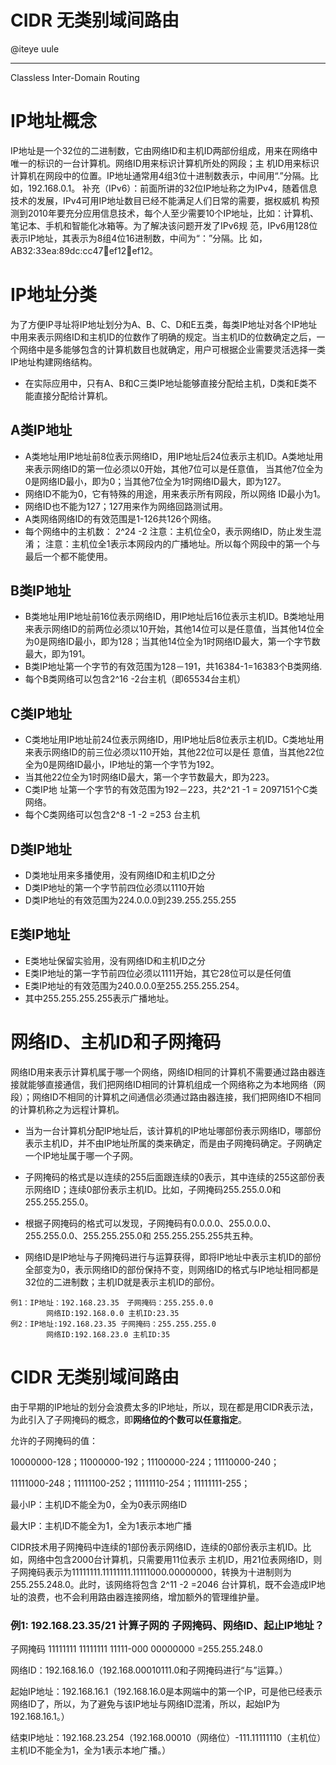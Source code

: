 # CIDR 无类别域间路由
@iteye uule

---
Classless Inter-Domain Routing




# IP地址概念

IP地址是一个32位的二进制数，它由网络ID和主机ID两部份组成，用来在网络中唯一的标识的一台计算机。网络ID用来标识计算机所处的网段；主 机ID用来标识计算机在网段中的位置。IP地址通常用4组3位十进制数表示，中间用“.”分隔。比如，192.168.0.1。
补充（IPv6）：前面所讲的32位IP地址称之为IPv4，随着信息技术的发展，IPv4可用IP地址数目已经不能满足人们日常的需要，据权威机 构预测到2010年要充分应用信息技术，每个人至少需要10个IP地址，比如：计算机、笔记本、手机和智能化冰箱等。为了解决该问题开发了IPv6规 范，IPv6用128位表示IP地址，其表示为8组4位16进制数，中间为“：”分隔。比 如，AB32:33ea:89dc:cc47:abcd:ef12:abcd:ef12。　


# IP地址分类
为了方便IP寻址将IP地址划分为A、B、C、D和E五类，每类IP地址对各个IP地址中用来表示网络ID和主机ID的位数作了明确的规定。当主机ID的位数确定之后，一个网络中是多能够包含的计算机数目也就确定，用户可根据企业需要灵活选择一类IP地址构建网络结构。

* 在实际应用中，只有A、B和C三类IP地址能够直接分配给主机，D类和E类不能直接分配给计算机。


## A类IP地址
* A类地址用IP地址前8位表示网络ID，用IP地址后24位表示主机ID。A类地址用来表示网络ID的第一位必须以0开始，其他7位可以是任意值， 当其他7位全为0是网络ID最小，即为0；当其他7位全为1时网络ID最大，即为127。
* 网络ID不能为0，它有特殊的用途，用来表示所有网段，所以网络 ID最小为1。
* 网络ID也不能为127；127用来作为网络回路测试用。
* A类网络网络ID的有效范围是1-126共126个网络。
* 每个网络中的主机数： 2^24 -2
注意：主机位全0，表示网络ID，防止发生混淆；
注意：主机位全1表示本网段内的广播地址。所以每个网段中的第一个与最后一个都不能使用。

## B类IP地址
* B类地址用IP地址前16位表示网络ID，用IP地址后16位表示主机ID。B类地址用来表示网络ID的前两位必须以10开始，其他14位可以是任意值，当其他14位全为0是网络ID最小，即为128；当其他14位全为1时网络ID最大，第一个字节数最大，即为191。
* B类IP地址第一个字节的有效范围为128－191，共16384-1=16383个B类网络.
* 每个B类网络可以包含2^16 -2台主机（即65534台主机）

## C类IP地址
* C类地址用IP地址前24位表示网络ID，用IP地址后8位表示主机ID。C类地址用来表示网络ID的前三位必须以110开始，其他22位可以是任 意值，当其他22位全为0是网络ID最小，IP地址的第一个字节为192。
* 当其他22位全为1时网络ID最大，第一个字节数最大，即为223。
* C类IP地 址第一个字节的有效范围为192－223，共2^21 -1 = 2097151个C类网络。
* 每个C类网络可以包含2^8 -1 -2 =253 台主机


## D类IP地址
* D类地址用来多播使用，没有网络ID和主机ID之分
* D类IP地址的第一个字节前四位必须以1110开始
* D类IP地址的有效范围为224.0.0.0到239.255.255.255

## E类IP地址
* E类地址保留实验用，没有网络ID和主机ID之分
* E类IP地址的第一字节前四位必须以1111开始，其它28位可以是任何值
* E类IP地址的有效范围为240.0.0.0至255.255.255.254。
* 其中255.255.255.255表示广播地址。

# 网络ID、主机ID和子网掩码

网络ID用来表示计算机属于哪一个网络，网络ID相同的计算机不需要通过路由器连接就能够直接通信，我们把网络ID相同的计算机组成一个网络称之为本地网络（网段）；网络ID不相同的计算机之间通信必须通过路由器连接，我们把网络ID不相同的计算机称之为远程计算机。

* 当为一台计算机分配IP地址后，该计算机的IP地址哪部份表示网络ID，哪部份表示主机ID，并不由IP地址所属的类来确定，而是由子网掩码确定。子网确定一个IP地址属于哪一个子网。
* 子网掩码的格式是以连续的255后面跟连续的0表示，其中连续的255这部份表示网络ID；连续0部份表示主机ID。比如，子网掩码255.255.0.0和255.255.255.0。

* 根据子网掩码的格式可以发现，子网掩码有0.0.0.0、255.0.0.0、255.255.0.0、255.255.255.0和 255.255.255.255共五种。
* 网络ID是IP地址与子网掩码进行与运算获得，即将IP地址中表示主机ID的部份全部变为0，表示网络ID的部份保持不变，则网络ID的格式与IP地址相同都是32位的二进制数；主机ID就是表示主机ID的部份。

```
例1：IP地址：192.168.23.35　子网掩码：255.255.0.0
        网络ID:192.168.0.0 主机ID:23.35
例2：IP地址:192.168.23.35 子网掩码：255.255.255.0
        网络ID:192.168.23.0 主机ID:35　
```

# CIDR 无类别域间路由
由于早期的IP地址的划分会浪费太多的IP地址，所以，现在都是用CIDR表示法，为此引入了子网掩码的概念，即**网络位的个数可以任意指定**。

允许的子网掩码的值：

10000000-128；11000000-192；11100000-224；11110000-240；

11111000-248；11111100-252；11111110-254；11111111-255；

最小IP：主机ID不能全为0，全为0表示网络ID

最大IP：主机ID不能全为1，全为1表示本地广播

CIDR技术用子网掩码中连续的1部份表示网络ID，连续的0部份表示主机ID。比如，网络中包含2000台计算机，只需要用11位表示 主机ID，用21位表网络ID，则子网掩码表示为11111111.11111111.11111000.00000000，转换为十进制则为 255.255.248.0。此时，该网络将包含 2^11 -2 =2046 台计算机，既不会造成IP地址的浪费，也不会利用路由器连接网络，增加额外的管理维护量。

### 例1: 192.168.23.35/21 计算子网的 子网掩码、网络ID、起止IP地址？

子网掩码 11111111 11111111 11111-000 00000000
=255.255.248.0

网络ID：192.168.16.0（192.168.00010111.0和子网掩码进行“与”运算。）

起始IP地址：192.168.16.1（192.168.16.0是本网端中的第一个IP，可是他已经表示网络ID了，所以，为了避免与该IP地址与网络ID混淆，所以，起始IP为192.168.16.1。）

结束IP地址：192.168.23.254（192.168.00010（网络位）-111.11111110（主机位）主机ID不能全为1，全为1表示本地广播。）
